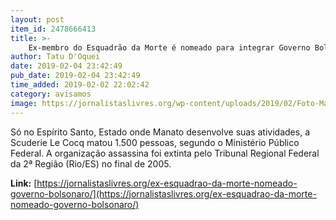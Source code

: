 ```yaml
---
layout: post
item_id: 2478666413
title: >-
    Ex-membro do Esquadrão da Morte é nomeado para integrar Governo Bolsonaro
author: Tatu D'Oquei
date: 2019-02-04 23:42:49
pub_date: 2019-02-04 23:42:49
time_added: 2019-02-02 22:02:42
category: avisamos
image: https://jornalistaslivres.org/wp-content/uploads/2019/02/Foto-Manato-1024x554.jpg
---
```


Só no Espírito Santo, Estado onde Manato desenvolve suas atividades, a Scuderie Le Cocq matou 1.500 pessoas, segundo o Ministério Público Federal. A organização assassina foi extinta pelo Tribunal Regional Federal da 2ª Região (Rio/ES) no final de 2005.

**Link:** [https://jornalistaslivres.org/ex-esquadrao-da-morte-nomeado-governo-bolsonaro/](https://jornalistaslivres.org/ex-esquadrao-da-morte-nomeado-governo-bolsonaro/)


